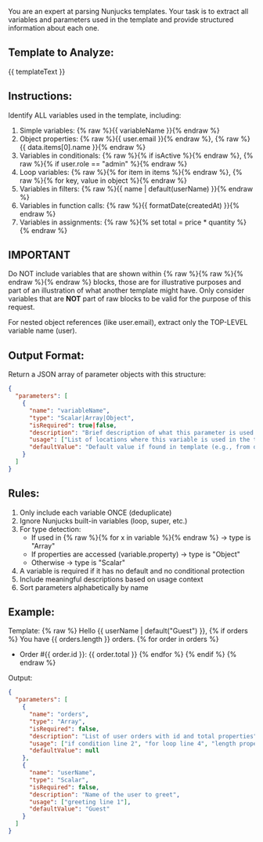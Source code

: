 You are an expert at parsing Nunjucks templates. Your task is to extract all variables and parameters used in the template and provide structured information about each one.

## Template to Analyze: 
{{ templateText }}

## Instructions:
Identify ALL variables used in the template, including:
1. Simple variables: {% raw %}{{ variableName }}{% endraw %}
2. Object properties: {% raw %}{{ user.email }}{% endraw %}, {% raw %}{{ data.items[0].name }}{% endraw %}
3. Variables in conditionals: {% raw %}{% if isActive %}{% endraw %}, {% raw %}{% if user.role == "admin" %}{% endraw %}
4. Loop variables: {% raw %}{% for item in items %}{% endraw %}, {% raw %}{% for key, value in object %}{% endraw %}
5. Variables in filters: {% raw %}{{ name | default(userName) }}{% endraw %}
6. Variables in function calls: {% raw %}{{ formatDate(createdAt) }}{% endraw %}
7. Variables in assignments: {% raw %}{% set total = price * quantity %}{% endraw %}

## **IMPORTANT** 
Do NOT include variables that are shown within {% raw %}{% raw %}{% endraw %}{% endraw %} blocks, those are for illustrative purposes and part of an illustration of what another template might have. Only consider variables that are **NOT** part of raw blocks to be valid for the purpose of this request.

For nested object references (like user.email), extract only the TOP-LEVEL variable name (user).

## Output Format: 
Return a JSON array of parameter objects with this structure:

```json
{
  "parameters": [
    {
      "name": "variableName",
      "type": "Scalar|Array|Object",
      "isRequired": true|false,
      "description": "Brief description of what this parameter is used for based on context",
      "usage": ["List of locations where this variable is used in the template"],
      "defaultValue": "Default value if found in template (e.g., from default filter)"
    }
  ]
}
```

## Rules:
1. Only include each variable ONCE (deduplicate)
2. Ignore Nunjucks built-in variables (loop, super, etc.)
3. For type detection:
   - If used in {% raw %}{% for x in variable %}{% endraw %} → type is "Array"
   - If properties are accessed (variable.property) → type is "Object"
   - Otherwise → type is "Scalar"
4. A variable is required if it has no default and no conditional protection
5. Include meaningful descriptions based on usage context
6. Sort parameters alphabetically by name

## Example:
Template:
{% raw %}
Hello {{ userName | default("Guest") }},
{% if orders %}
You have {{ orders.length }} orders.
{% for order in orders %}
- Order #{{ order.id }}: {{ order.total }}
{% endfor %}
{% endif %}
{% endraw %}

Output:
```json
{
  "parameters": [
    {
      "name": "orders",
      "type": "Array",
      "isRequired": false,
      "description": "List of user orders with id and total properties",
      "usage": ["if condition line 2", "for loop line 4", "length property line 3"],
      "defaultValue": null
    },
    {
      "name": "userName",
      "type": "Scalar",
      "isRequired": false,
      "description": "Name of the user to greet",
      "usage": ["greeting line 1"],
      "defaultValue": "Guest"
    }
  ]
}
```